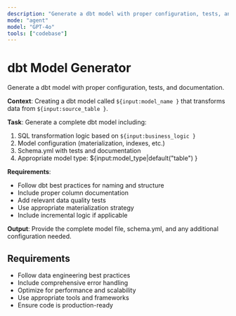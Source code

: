 ```yaml
---
description: "Generate a dbt model with proper configuration, tests, and documentation."
mode: "agent"
model: "GPT-4o"
tools: ["codebase"]
---
```


# dbt Model Generator

Generate a dbt model with proper configuration, tests, and documentation.

**Context**: Creating a dbt model called `${input:model_name }` that transforms data from `${input:source_table }`.

**Task**: Generate a complete dbt model including:
1. SQL transformation logic based on `${input:business_logic }`
2. Model configuration (materialization, indexes, etc.)
3. Schema.yml with tests and documentation
4. Appropriate model type: ${input:model_type|default("table") }

**Requirements**:
- Follow dbt best practices for naming and structure
- Include proper column documentation
- Add relevant data quality tests
- Use appropriate materialization strategy
- Include incremental logic if applicable

**Output**: Provide the complete model file, schema.yml, and any additional configuration needed.


## Requirements
- Follow data engineering best practices
- Include comprehensive error handling
- Optimize for performance and scalability
- Use appropriate tools and frameworks
- Ensure code is production-ready